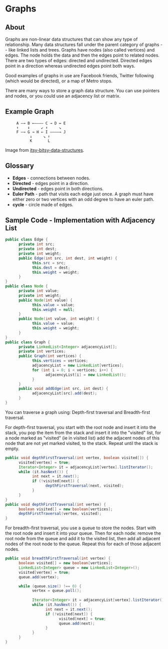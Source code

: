 # Graphs

## About

Graphs are non-linear data structures that can show any type of relationship. Many data structures fall under the parent category of graphs -- like linked lists and trees. Graphs have nodes (also called vertices) and edges. The node holds the data and then the edges point to related nodes. There are two types of edges: directed and undirected. Directed edges point in a direction whereas undirected edges point both ways. 

Good examples of graphs in use are Facebook friends, Twitter following (which would be directed), or a map of Metro stops.

There are many ways to store a graph data structure. You can use pointers and nodes, or you could use an adjacency list or matrix.


## Example Graph
```
     A –→ B ←–––– C → D ↔ E
     ↑    ↕     ↙ ↑     ↘
     F –→ G → H ← I ––––→ J
           ↓     ↘ ↑
           K       L
```
Image from [itsy-bitsy-data-structures](https://github.com/thejameskyle/itsy-bitsy-data-structures/blob/master/itsy-bitsy-data-structures.js).

## Glossary

* **Edges** - connections between nodes.
* **Directed** - edges point in a direction.
* **Undirected** - edges point in both directions.
* **Euler Path** - path that visits each edge just once. A graph must have either zero or two vertices with an odd degree to have an euler path. 
* **cycle** - circle made of edges.

## Sample Code - Implementation with Adjacency List
```Java
public class Edge {
      private int src;
      private int dest;
      private int weight;
      public Edge(int src, int dest, int weight) {
            this.src = src;
            this.dest = dest;
            this.weight = weight;
      }
}
public class Node {
      private int value;
      private int weight;
      public Node(int value) {
            this.value = value;
            this.weight = null;
      }
      public Node(int value, int weight) {
            this.value = value;
            this.weight = weight;
      }
}
public class Graph {
      private LinkedList<Integer> adjacencyList[];
      private int vertices;
      public Graph(int vertices) {
            this.vertices = vertices;
            adjacencyList = new LinkedList[vertices];
            for (int i = 0; i < vertices; i++) {
                  adjacencyList[i] = new LinkedList();
            }
      }
      public void addEdge(int src, int dest) {
            adjacencyList[src].add(dest);
      }
}
```

You can traverse a graph using: Depth-first traversal and Breadth-first traversal.

For depth-first traversal, you start with the root node and insert it into the stack, you pop the item from the stack and insert it into the "visited" list, for a node marked as "visited" (ie in visited list) add the adjacent nodes of this node that are not yet marked visited, to the stack. Repeat until the stack is empty.

```java
public void depthFirstTraversal(int vertex, boolean visited[]) {
      visited[vertex] = true;
      Iterator<Integer> it = adjacencyList[vertex].listIterator();
      while (it.hasNext()) {
            int next = it.next();
            if (!visited[next]) {
                  depthFirstTraversal(next, visited);
            }
      }
}
public void depthFirstTraversal(int vertex) {
      boolean visited[] = new boolean[vertices];
      depthFirstTraversal(vertex, visited);
}
```

For breadth-first traversal, you use a queue to store the nodes. Start with the root node and insert it into your queue. Then for each node: remove the root node from the queue and add it to the visited list, then add all adjacent nodes of the root node to the queue. Repeat this for each of those adjacent nodes.

```java
public void breadthFirstTraversal(int vertex) {
      boolean visited[] = new boolean[vertices];
      LinkedList<Integer> queue = new LinkedList<Integer>();
      visited[vertex] = true;
      queue.add(vertex);

      while (queue.size() !== 0) {
            vertex = queue.poll();
            
            Iterator<Integer> it = adjacencyList[vertex].listIterator();
            while (it.hasNext()) {
                  int next = it.next();
                  if (!visited[next]) {
                        visited[next] = true;
                        queue.add(next);
                  }
            }
      }
}
```

